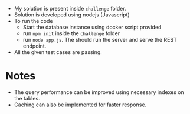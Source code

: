 - My solution is present inside `challenge` folder.
- Solution is developed using nodejs (Javascript)
- To run the code
    - Start the database instance using docker script provided
    - run `npm init` inside the `challenge` folder
    - run `node app.js`. The should run the server and serve the REST endpoint.
- All the given test cases are passing.

# Notes
- The query performance can be improved using necessary indexes on the tables.
- Caching can also be implemented for faster response.